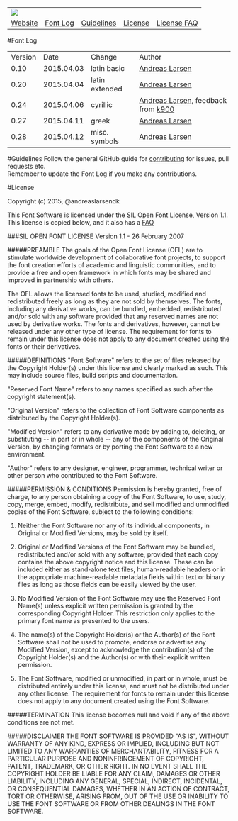 <table>
    <tr>
        <td colspan="5"><img src="https://github.com/andreaslarsen/monoid/raw/master/Images/Monoid%20GitHub%20Banner.png" /></td>
    </tr>
    <tr>
        <td><a href="http://andreaslarsen.github.io/monoid/" target="_blank">Website</a></td>
        <td><a href="#fl">Font Log</a></td>
        <td><a href="#ct">Guidelines</a></td>
        <td><a href="#li">License</a></td>
        <td><a href="http://scripts.sil.org/cms/scripts/page.php?site_id=nrsi&id=ofl-faq_web" target="_blank">License FAQ</a></td>
    </tr>
</table>


<a name="fl"></a>
#Font Log
<table>
    <tr>
        <td>Version</td>
        <td>Date</td>
        <td>Change</td>
        <td>Author</td>
    </tr>
    <tr>
        <td>0.10</td>
        <td>2015.04.03</td>
        <td>latin basic</td>
        <td><a href="https://github.com/andreaslarsen">Andreas Larsen</a></td>
    </tr>
    <tr>
        <td>0.20</td>
        <td>2015.04.04</td>
        <td>latin extended</td>
        <td><a href="https://github.com/andreaslarsen">Andreas Larsen</a></td>
    </tr>
    <tr>
        <td>0.24</td>
        <td>2015.04.06</td>
        <td>cyrillic</td>
        <td><a href="https://github.com/andreaslarsen">Andreas Larsen</a>, feedback from <a href="https://github.com/K900">k900</a></td>
    </tr>
    <tr>
        <td>0.27</td>
        <td>2015.04.11</td>
        <td>greek</td>
        <td><a href="https://github.com/andreaslarsen">Andreas Larsen</a></td>
    </tr>
    <tr>
        <td>0.28</td>
        <td>2015.04.12</td>
        <td>misc. symbols</td>
        <td><a href="https://github.com/andreaslarsen">Andreas Larsen</a></td>
    </tr>
</table>

<a name="ct"></a>
#Guidelines
Follow the general GitHub guide for [contributing](https://guides.github.com/activities/contributing-to-open-source/#contributing) for issues, pull requests etc.<br>
Remember to update the Font Log if you make any contributions.

<a name="li"></a>
#License

Copyright (c) 2015, @andreaslarsendk

This Font Software is licensed under the SIL Open Font License, Version 1.1.<br>
This license is copied below, and it also has a [FAQ](http://scripts.sil.org/cms/scripts/page.php?site_id=nrsi&id=ofl-faq_web)<br>

###SIL OPEN FONT LICENSE Version 1.1 - 26 February 2007

#####PREAMBLE
The goals of the Open Font License (OFL) are to stimulate worldwide
development of collaborative font projects, to support the font creation
efforts of academic and linguistic communities, and to provide a free and
open framework in which fonts may be shared and improved in partnership
with others.

The OFL allows the licensed fonts to be used, studied, modified and
redistributed freely as long as they are not sold by themselves. The
fonts, including any derivative works, can be bundled, embedded,
redistributed and/or sold with any software provided that any reserved
names are not used by derivative works. The fonts and derivatives,
however, cannot be released under any other type of license. The
requirement for fonts to remain under this license does not apply
to any document created using the fonts or their derivatives.

#####DEFINITIONS
"Font Software" refers to the set of files released by the Copyright
Holder(s) under this license and clearly marked as such. This may
include source files, build scripts and documentation.

"Reserved Font Name" refers to any names specified as such after the
copyright statement(s).

"Original Version" refers to the collection of Font Software components as
distributed by the Copyright Holder(s).

"Modified Version" refers to any derivative made by adding to, deleting,
or substituting -- in part or in whole -- any of the components of the
Original Version, by changing formats or by porting the Font Software to a
new environment.

"Author" refers to any designer, engineer, programmer, technical
writer or other person who contributed to the Font Software.

#####PERMISSION & CONDITIONS
Permission is hereby granted, free of charge, to any person obtaining
a copy of the Font Software, to use, study, copy, merge, embed, modify,
redistribute, and sell modified and unmodified copies of the Font
Software, subject to the following conditions:

1. Neither the Font Software nor any of its individual components,
in Original or Modified Versions, may be sold by itself.

2. Original or Modified Versions of the Font Software may be bundled,
redistributed and/or sold with any software, provided that each copy
contains the above copyright notice and this license. These can be
included either as stand-alone text files, human-readable headers or
in the appropriate machine-readable metadata fields within text or
binary files as long as those fields can be easily viewed by the user.

3. No Modified Version of the Font Software may use the Reserved Font
Name(s) unless explicit written permission is granted by the corresponding
Copyright Holder. This restriction only applies to the primary font name as
presented to the users.

4. The name(s) of the Copyright Holder(s) or the Author(s) of the Font
Software shall not be used to promote, endorse or advertise any
Modified Version, except to acknowledge the contribution(s) of the
Copyright Holder(s) and the Author(s) or with their explicit written
permission.

5. The Font Software, modified or unmodified, in part or in whole,
must be distributed entirely under this license, and must not be
distributed under any other license. The requirement for fonts to
remain under this license does not apply to any document created
using the Font Software.

#####TERMINATION
This license becomes null and void if any of the above conditions are
not met.

#####DISCLAIMER
THE FONT SOFTWARE IS PROVIDED "AS IS", WITHOUT WARRANTY OF ANY KIND,
EXPRESS OR IMPLIED, INCLUDING BUT NOT LIMITED TO ANY WARRANTIES OF
MERCHANTABILITY, FITNESS FOR A PARTICULAR PURPOSE AND NONINFRINGEMENT
OF COPYRIGHT, PATENT, TRADEMARK, OR OTHER RIGHT. IN NO EVENT SHALL THE
COPYRIGHT HOLDER BE LIABLE FOR ANY CLAIM, DAMAGES OR OTHER LIABILITY,
INCLUDING ANY GENERAL, SPECIAL, INDIRECT, INCIDENTAL, OR CONSEQUENTIAL
DAMAGES, WHETHER IN AN ACTION OF CONTRACT, TORT OR OTHERWISE, ARISING
FROM, OUT OF THE USE OR INABILITY TO USE THE FONT SOFTWARE OR FROM
OTHER DEALINGS IN THE FONT SOFTWARE.
